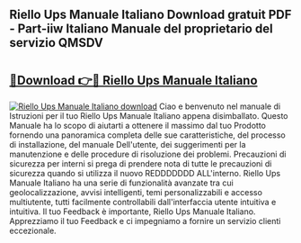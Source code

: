 ## Riello Ups Manuale Italiano Download gratuit PDF - Part-iiw Italiano Manuale del proprietario del servizio QMSDV

# <h2><a href="http://dfe83xs.blite.top/?on=Riello+Ups+Manuale+Italiano">🔗Download 👉🔴 Riello Ups Manuale Italiano</a></h2>

[![Riello Ups Manuale Italiano download](https://i.imgur.com/lujVjoI.png)](http://dfe83xs.blite.top/?on=Riello+Ups+Manuale+Italiano)
Ciao e benvenuto nel manuale di Istruzioni per il tuo Riello Ups Manuale Italiano appena disimballato. Questo Manuale ha lo scopo di aiutarti a ottenere il massimo dal tuo Prodotto fornendo una panoramica completa delle sue caratteristiche, del processo di installazione, del manuale Dell'utente, dei suggerimenti per la manutenzione e delle procedure di risoluzione dei problemi. Precauzioni di sicurezza per interni si prega di prendere nota di tutte le precauzioni di sicurezza quando si utilizza il nuovo REDDDDDDD ALL'interno. Riello Ups Manuale Italiano ha una serie di funzionalità avanzate tra cui geolocalizzazione, avvisi intelligenti, temi personalizzabili e accesso multiutente, tutti facilmente controllabili dall'interfaccia utente intuitiva e intuitiva. Il tuo Feedback è importante, Riello Ups Manuale Italiano. Apprezziamo il tuo Feedback e ci impegniamo a fornire un servizio clienti eccezionale.
